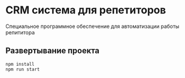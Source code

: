 # CRM система для репетиторов
Специальное программное обеспечение для автоматизации работы репититора

## Развертывание проекта
    
    npm install
    npm run start
